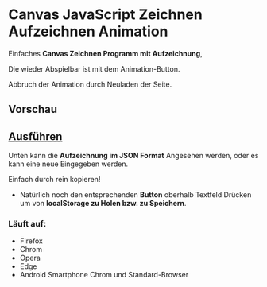 # Canvas JavaScript Zeichnen Aufzeichnen Animation

Einfaches **Canvas Zeichnen Programm mit Aufzeichnung**,

Die wieder Abspielbar ist mit dem Animation-Button.

Abbruch der Animation durch Neuladen der Seite.

## Vorschau

## [Ausführen](http://htmlpreview.github.io/?https://github.com/sauternic/Canvas_JavaScript_Zeichnen_Aufzeichnen_Animation/blob/master/Aufzeichen_und_Abspielen_Animation.html)

Unten kann die **Aufzeichnung im JSON Format** Angesehen werden, oder es kann eine neue Eingegeben werden.

Einfach durch rein kopieren!
- Natürlich noch den entsprechenden **Button** oberhalb Textfeld Drücken um von **localStorage zu Holen bzw. zu Speichern**.

### Läuft auf:
- Firefox
- Chrom
- Opera
- Edge
- Android Smartphone Chrom und Standard-Browser
